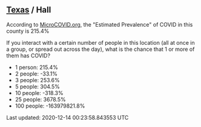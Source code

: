 
## [Texas](/united-states/texas) / Hall

According to [MicroCOVID.org](http://microcovid.org),
the "Estimated Prevalence" of COVID in this county is 215.4%

If you interact with a certain number of people in this location
(all at once in a group, or spread out across the day), what is the chance that
1 or more of them has COVID?

- 1 person: 215.4%
- 2 people: -33.1%
- 3 people: 253.6%
- 5 people: 304.5%
- 10 people: -318.3%
- 25 people: 3678.5%
- 100 people: -163979821.8%

Last updated: 2020-12-14 00:23:58.843553 UTC
